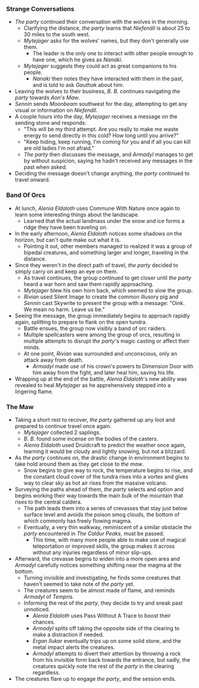 ### Strange Conversations

* *The party* continued their conversation with the wolves in the morning.
  * Clarifying the distance, *the party* learns that *Niefendil* is about 25 to 30 miles to the south west.
  * *Mytejager* asks for the wolves' names, but they don't generally use them.
    * The leader is the only one to interact with other people enough to have one, which he gives as *Nanaki*.
  * *Mytejager* suggests they could act as great companions to his people.
    * *Nanaki* then notes they have interacted with them in the past, and is told to ask *Gauthak* about him.
* Leaving the wolves to their business, *B. B.* continues navigating *the party* towards *Aon's Maw*.
* *Sennin* sends *Moonbeam* southwest for the day, attempting to get any visual or information on *Niefendil*.
* A couple hours into the day, *Mytejager* receives a message on the sending stone and responds:
  * "This will be my third attempt. Are you really to make me waste energy to send directly in this cold? How long until you arrive?"
  * "Keep hiding, keep running, I'm coming for you and if all you can kill are old ladies I'm not afraid."
  * *The party* then discusses the message, and *Armadyl* manages to get by without suspicion, saying he hadn't received any messages in the past when asked.
* Deciding the message doesn't change anything, *the party* continued to travel onward.

### Band Of Orcs

* At lunch, *Alenia Eldaloth* uses Commune With Nature once again to learn some interesting things about the landscape.
  * Learned that the actual landmass under the snow and ice forms a ridge they have been traveling on.
* In the early afternoon, *Alenia Eldaloth* notices some shadows on the horizon, but can't quite make out what it is.
  * Pointing it out, other members managed to realized it was a group of bipedal creatures, and something larger and longer, traveling in the distance.
* Since they weren't in the direct path of travel, *the party* decided to simply carry on and keep an eye on them.
  * As travel continues, the group continued to get closer until *the party* heard a war horn and saw them rapidly approaching.
  * *Mytejager* blew his own horn back, which seemed to slow the group.
  * *Rivian* used Silent Image to create the common illusory pig and *Sennin* cast Skywrite to present the group with a message: "Oink. We mean no harm. Leave us be."
* Seeing the message, the group immediately begins to approach rapidly again, splitting to prepare to flank on the open tundra.
  * Battle ensues, the group now visibly a band of orc raiders.
  * Multiple spellcasters were among the group of orcs, resulting in multiple attempts to disrupt *the party*'s magic casting or affect their minds.
  * At one point, *Rivian* was surrounded and unconscious, only an attack away from death.
    * *Armadyl* made use of his crown's powers to Dimension Door with him away from the fight, and later heal him, saving his life.
* Wrapping up at the end of the battle, *Alenia Eldaloth*'s new ability was revealed to heal *Mytejager* as he apprehensively stepped into a lingering flame.

### The Maw

* Taking a short rest to recover, *the party* gathered up any loot and prepared to continue travel once again.
  * *Mytejager* collected 2 saplings.
  * *B. B.* found some incense on the bodies of the casters.
  * *Alenia Eldaloth* used Druidcraft to predict the weather once again, learning it would be cloudy and lightly snowing, but not a blizzard.
* As *the party* continues on, the drastic change in environment begins to take hold around them as they get close to *the maw*.
  * Snow begins to give way to rock, the temperature begins to rise, and the constant cloud cover of the tundra rises into a vortex and gives way to clear sky as hot air rises from the massive volcano.
* Surveying the paths ahead of them, *the party* selects and option and begins working their way towards the main bulk of the mountain that rises to the central caldera.
  * The path leads them into a series of crevasses that stay just below surface level and avoids the poison smog clouds, the bottom of which commonly has freely flowing magma.
  * Eventually, a very thin walkway, reminiscent of a similar obstacle *the party* encountered in *The Caldur Peaks*, must be passed.
    * This time, with many more people able to make use of magical teleportation or improved skills, the group makes it across without any injuries regardless of minor slip-ups.
* Afterward, the crevasse begins to widen into a more open area and *Armadyl* carefully notices something shifting near the magma at the bottom.
  * Turning invisible and investigating, he finds some creatures that haven't seemed to take note of *the party* yet.
  * The creatures seem to be almost made of flame, and reminds *Armadyl* of *Tempris*.
  * Informing the rest of *the party*, they decide to try and sneak past unnoticed.
    * *Alenia Eldaloth* uses Pass Without A Trace to boost their chances.
    * *Armadyl* splits off taking the opposite side of the clearing to make a distraction if needed.
    * *Ergan Ilukar* eventually trips up on some solid stone, and the metal impact alerts the creatures.
    * *Armadyl* attempts to divert their attention by throwing a rock from his invisible form back towards the entrance, but sadly, the creatures quickly note the rest of *the party* in the clearing regardless.
* The creatures flare up to engage *the party*, and the session ends.
